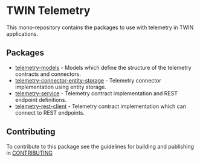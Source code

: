 # TWIN Telemetry

This mono-repository contains the packages to use with telemetry in TWIN applications.

## Packages

- [telemetry-models](packages/telemetry-models/README.md) - Models which define the structure of the telemetry contracts and connectors.
- [telemetry-connector-entity-storage](packages/telemetry-connector-entity-storage/README.md) - Telemetry connector implementation using entity storage.
- [telemetry-service](packages/telemetry-service/README.md) - Telemetry contract implementation and REST endpoint definitions.
- [telemetry-rest-client](packages/telemetry-rest-client/README.md) - Telemetry contract implementation which can connect to REST endpoints.

## Contributing

To contribute to this package see the guidelines for building and publishing in [CONTRIBUTING](./CONTRIBUTING.md)
